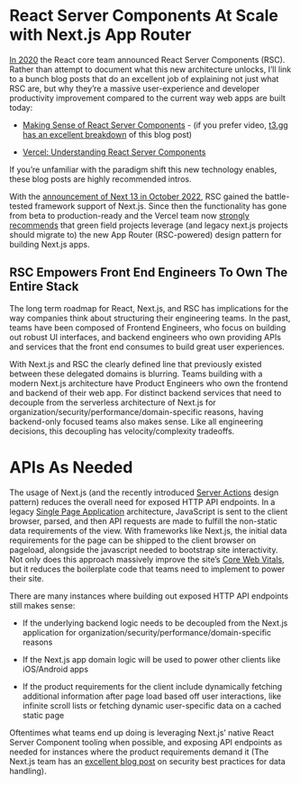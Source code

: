 # React Server Components At Scale with Next.js App Router

[In 2020](https://react.dev/blog/2020/12/21/data-fetching-with-react-server-components) the React core team announced React Server Components (RSC). Rather than attempt to document what this new architecture unlocks, I’ll link to a bunch blog posts that do an excellent job of explaining not just what RSC are, but why they’re a massive user-experience and developer productivity improvement compared to the current way web apps are built today:

- [Making Sense of React Server Components](https://www.joshwcomeau.com/react/server-components/) - (if you prefer video, [t3.gg has an excellent breakdown](https://www.youtube.com/watch?v=VIwWgV3Lc6s) of this blog post)

- [Vercel: Understanding React Server Components](https://vercel.com/blog/understanding-react-server-components)

If you’re unfamiliar with the paradigm shift this new technology enables, these blog posts are highly recommended intros.

With the [announcement of Next 13 in October 2022](https://nextjs.org/blog/next-13#new-app-directory-beta), RSC gained the battle-tested framework support of Next.js. Since then the functionality has gone from beta to production-ready and the Vercel team now [strongly recommends](https://nextjs.org/docs/app) that green field projects leverage (and legacy next.js projects should migrate to) the new App Router (RSC-powered) design pattern for building Next.js apps.

## RSC Empowers Front End Engineers To Own The Entire Stack

The long term roadmap for React, Next.js, and RSC has implications for the way companies think about structuring their engineering teams. In the past, teams have been composed of Frontend Engineers, who focus on building out robust UI interfaces, and backend engineers who own providing APIs and services that the front end consumes to build great user experiences.

With Next.js and RSC the clearly defined line that previously existed between these delegated domains is blurring. Teams building with a modern Next.js architecture have Product Engineers who own the frontend and backend of their web app. For distinct backend services that need to decouple from the serverless architecture of Next.js for organization/security/performance/domain-specific reasons, having backend-only focused teams also makes sense. Like all engineering decisions, this decoupling has velocity/complexity tradeoffs.

# APIs As Needed

The usage of Next.js (and the recently introduced [Server Actions](https://nextjs.org/docs/app/api-reference/functions/server-actions) design pattern) reduces the overall need for exposed HTTP API endpoints. In a legacy [Single Page Application](https://developer.mozilla.org/en-US/docs/Glossary/SPA) architecture, JavaScript is sent to the client browser, parsed, and then API requests are made to fulfill the non-static data requirements of the view. With frameworks like Next.js, the initial data requirements for the page can be shipped to the client browser on pageload, alongside the javascript needed to bootstrap site interactivity. Not only does this approach massively improve the site’s [Core Web Vitals](https://web.dev/explore/learn-core-web-vitals), but it reduces the boilerplate code that teams need to implement to power their site.

There are many instances where building out exposed HTTP API endpoints still makes sense:

- If the underlying backend logic needs to be decoupled from the Next.js application for organization/security/performance/domain-specific reasons

- If the Next.js app domain logic will be used to power other clients like iOS/Android apps

- If the product requirements for the client include dynamically fetching additional information after page load based off user interactions, like infinite scroll lists or fetching dynamic user-specific data on a cached static page

Oftentimes what teams end up doing is leveraging Next.js’ native React Server Component tooling when possible, and exposing API endpoints as needed for instances where the product requirements demand it (The Next.js team has an [excellent blog post](https://nextjs.org/blog/security-nextjs-server-components-actions) on security best practices for data handling).

